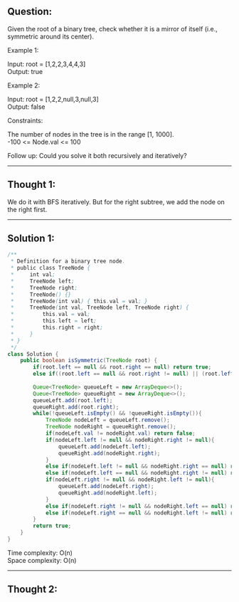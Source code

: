 ## Question:

Given the root of a binary tree, check whether it is a mirror of itself (i.e., symmetric around its center).  

Example 1:  

Input: root = [1,2,2,3,4,4,3]  
Output: true  

Example 2:  

Input: root = [1,2,2,null,3,null,3]  
Output: false  

Constraints:  

The number of nodes in the tree is in the range [1, 1000].  
-100 <= Node.val <= 100  

Follow up: Could you solve it both recursively and iteratively?  

---
## Thought 1:
We do it with BFS iteratively. But for the right subtree, we add the node on the right first.

---
## Solution 1:
```Java
/**
 * Definition for a binary tree node.
 * public class TreeNode {
 *     int val;
 *     TreeNode left;
 *     TreeNode right;
 *     TreeNode() {}
 *     TreeNode(int val) { this.val = val; }
 *     TreeNode(int val, TreeNode left, TreeNode right) {
 *         this.val = val;
 *         this.left = left;
 *         this.right = right;
 *     }
 * }
 */
class Solution {
    public boolean isSymmetric(TreeNode root) {
        if(root.left == null && root.right == null) return true;
        else if((root.left == null && root.right != null) || (root.left != null && root.right == null)) return false;
        
        Queue<TreeNode> queueLeft = new ArrayDeque<>();
        Queue<TreeNode> queueRight = new ArrayDeque<>();
        queueLeft.add(root.left);
        queueRight.add(root.right);
        while(!queueLeft.isEmpty() && !queueRight.isEmpty()){
            TreeNode nodeLeft = queueLeft.remove();
            TreeNode nodeRight = queueRight.remove();
            if(nodeLeft.val != nodeRight.val) return false;
            if(nodeLeft.left != null && nodeRight.right != null){
                queueLeft.add(nodeLeft.left);
                queueRight.add(nodeRight.right);
            }
            else if(nodeLeft.left != null && nodeRight.right == null) return false;
            else if(nodeLeft.left == null && nodeRight.right != null) return false;
            if(nodeLeft.right != null && nodeRight.left != null){
                queueLeft.add(nodeLeft.right);
                queueRight.add(nodeRight.left);
            }
            else if(nodeLeft.right != null && nodeRight.left == null) return false;
            else if(nodeLeft.right == null && nodeRight.left != null) return false;
        }
        return true;
    }
}
```
Time complexity: O(n)  
Space complexity: O(n)

---
## Thought 2:
